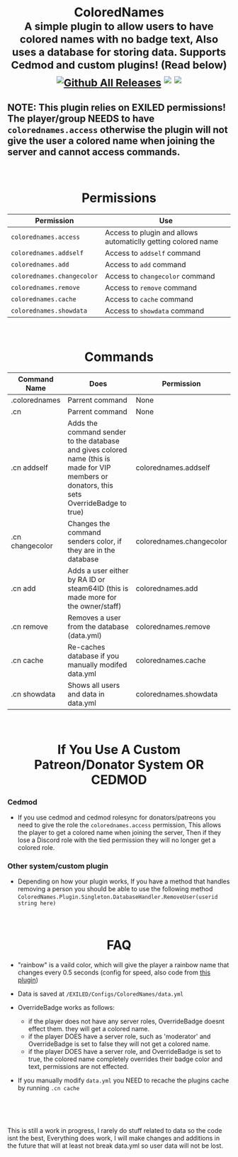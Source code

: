 # <div align="center">ColoredNames<br><sub> A simple plugin to allow users to have colored names with no badge text, Also uses a database for storing data. Supports Cedmod and custom plugins! (Read below)<br>[![Github All Releases](https://img.shields.io/github/downloads/DentyTxR/ColoredNames/total.svg)]()</sub> ![](https://media.discordapp.net/attachments/1268843403647385622/1268844009644884071/image.png?ex=66b526d1&is=66b3d551&hm=2ee2633c5ab286dd4522509c11cc5d824533bac787f0ed0bba5ca99ffd25cf03&=&format=webp&quality=lossless) ![](https://media.discordapp.net/attachments/1268843403647385622/1268844126699389001/image.png?ex=66b526ed&is=66b3d56d&hm=25152e5ad0cface2ff799e2f909a1723a038c1c0fc02c9c125d3bda7fcbeaa4c&=&format=webp&quality=lossless)</div>

## NOTE: This plugin relies on EXILED permissions! The player/group NEEDS to have `colorednames.access` otherwise the plugin will not give the user a colored name when joining the server and cannot access commands.

<br>

# <div align="center">Permissions</div>

| Permission | Use |
| --- | --- |
| `colorednames.access` | Access to plugin and allows automaticlly getting colored name |
| `colorednames.addself` | Access to `addself` command |
| `colorednames.add` | Access to `add` command |
| `colorednames.changecolor` | Access to `changecolor` command |
| `colorednames.remove` | Access to `remove` command |
| `colorednames.cache` | Access to `cache` command |
| `colorednames.showdata` | Access to `showdata` command |

<br>

# <div align="center">Commands</div>

| Command Name | Does | Permission |
| --- | --- | --- |
| .colorednames | Parrent command | None |
| .cn | Parrent command | None |
| .cn addself | Adds the command sender to the database and gives colored name (this is made for VIP members or donators, this sets OverrideBadge to true) | colorednames.addself |
| .cn changecolor | Changes the command senders color, if they are in the database | colorednames.changecolor |
| .cn add | Adds a user either by RA ID or steam64ID (this is made more for the owner/staff) | colorednames.add |
| .cn remove | Removes a user from the database (data.yml) | colorednames.remove |
| .cn cache | Re-caches database if you manually modifed data.yml | colorednames.cache |
| .cn showdata | Shows all users and data in data.yml | colorednames.showdata |


<br>

# <div align="center">If You Use A Custom Patreon/Donator System OR CEDMOD</div>
### Cedmod
- If you use cedmod and cedmod rolesync for donators/patreons you need to give the role the `colorednames.access` permission, This allows the player to get a colored name when joining the server, Then if they lose a Discord role with the tied permission they will no longer get a colored role.

### Other system/custom plugin
- Depending on how your plugin works, If you have a method that handles removing a person you should be able to use the following method `ColoredNames.Plugin.Singleton.DatabaseHandler.RemoveUser(userid string here)`

<br>

# <div align="center">FAQ</div>

- "rainbow" is a vaild color, which will give the player a rainbow name that changes every 0.5 seconds (config for speed, also code from [this plugin](https://github.com/NotIntense/RainbowTags))

- Data is saved at `/EXILED/Configs/ColoredNames/data.yml`

- OverrideBadge works as follows:
  - if the player does not have any server roles, OverrideBadge doesnt effect them. they will get a colored name.
  - if the player DOES have a server role, such as 'moderator' and OverrideBadge is set to false they will not get a colored name.
  - if the player DOES have a server role, and OverrideBadge is set to true, the colored name completely overrides their badge color and text, permissions are not effected.

 - If you manually modify `data.yml` you NEED to recache the plugins cache by running `.cn cache`

<br><br><br>

This is still a work in progress, I rarely do stuff related to data so the code isnt the best, Everything does work, I will make changes and additions in the future that will at least not break data.yml so user data will not be lost.
